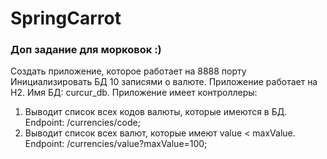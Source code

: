 # SpringCarrot
### Доп задание для морковок :) ###
Создать приложение, которое работает на 8888 порту Инициализировать БД 10 записями о валюте. Приложение работает на H2. Имя БД: curcur_db. Приложение имеет контроллеры:
 1) Выводит список всех кодов валюты, которые имеются в БД. Endpoint: /currencies/code;
 2) Выводит список всех валют, которые имеют value < maxValue. Endpoint: /currencies/value?maxValue=100;
